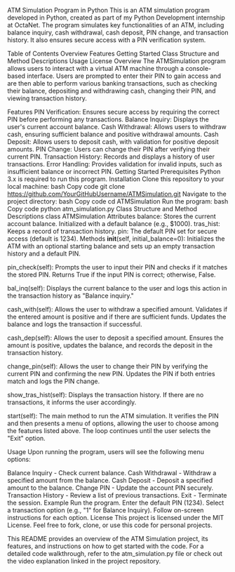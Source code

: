 ATM Simulation Program in Python
This is an ATM simulation program developed in Python, created as part of my Python Development internship at OctaNet. The program simulates key functionalities of an ATM, including balance inquiry, cash withdrawal, cash deposit, PIN change, and transaction history. It also ensures secure access with a PIN verification system.

Table of Contents
Overview
Features
Getting Started
Class Structure and Method Descriptions
Usage
License
Overview
The ATMSimulation program allows users to interact with a virtual ATM machine through a console-based interface. Users are prompted to enter their PIN to gain access and are then able to perform various banking transactions, such as checking their balance, depositing and withdrawing cash, changing their PIN, and viewing transaction history.

Features
PIN Verification: Ensures secure access by requiring the correct PIN before performing any transactions.
Balance Inquiry: Displays the user's current account balance.
Cash Withdrawal: Allows users to withdraw cash, ensuring sufficient balance and positive withdrawal amounts.
Cash Deposit: Allows users to deposit cash, with validation for positive deposit amounts.
PIN Change: Users can change their PIN after verifying their current PIN.
Transaction History: Records and displays a history of user transactions.
Error Handling: Provides validation for invalid inputs, such as insufficient balance or incorrect PIN.
Getting Started
Prerequisites
Python 3.x is required to run this program.
Installation
Clone this repository to your local machine:
bash
Copy code
git clone https://github.com/YourGitHubUsername/ATMSimulation.git
Navigate to the project directory:
bash
Copy code
cd ATMSimulation
Run the program:
bash
Copy code
python atm_simulation.py
Class Structure and Method Descriptions
class ATMSimulation
Attributes
balance: Stores the current account balance. Initialized with a default balance (e.g., $1000).
tras_hist: Keeps a record of transaction history.
pin: The default PIN set for secure access (default is 1234).
Methods
__init__(self, initial_balance=0): Initializes the ATM with an optional starting balance and sets up an empty transaction history and a default PIN.

pin_check(self): Prompts the user to input their PIN and checks if it matches the stored PIN. Returns True if the input PIN is correct; otherwise, False.

bal_inq(self): Displays the current balance to the user and logs this action in the transaction history as "Balance inquiry."

cash_with(self): Allows the user to withdraw a specified amount. Validates if the entered amount is positive and if there are sufficient funds. Updates the balance and logs the transaction if successful.

cash_dep(self): Allows the user to deposit a specified amount. Ensures the amount is positive, updates the balance, and records the deposit in the transaction history.

change_pin(self): Allows the user to change their PIN by verifying the current PIN and confirming the new PIN. Updates the PIN if both entries match and logs the PIN change.

show_tras_hist(self): Displays the transaction history. If there are no transactions, it informs the user accordingly.

start(self): The main method to run the ATM simulation. It verifies the PIN and then presents a menu of options, allowing the user to choose among the features listed above. The loop continues until the user selects the "Exit" option.

Usage
Upon running the program, users will see the following menu options:

Balance Inquiry - Check current balance.
Cash Withdrawal - Withdraw a specified amount from the balance.
Cash Deposit - Deposit a specified amount to the balance.
Change PIN - Update the account PIN securely.
Transaction History - Review a list of previous transactions.
Exit - Terminate the session.
Example
Run the program.
Enter the default PIN (1234).
Select a transaction option (e.g., "1" for Balance Inquiry).
Follow on-screen instructions for each option.
License
This project is licensed under the MIT License. Feel free to fork, clone, or use this code for personal projects.

This README provides an overview of the ATM Simulation project, its features, and instructions on how to get started with the code. For a detailed code walkthrough, refer to the atm_simulation.py file or check out the video explanation linked in the project repository.
